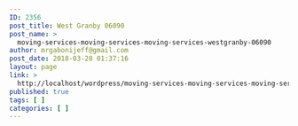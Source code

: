 ```yaml
---
ID: 2356
post_title: West Granby 06090
post_name: >
  moving-services-moving-services-moving-services-westgranby-06090
author: mrgabonijeff@gmail.com
post_date: 2018-03-28 01:37:16
layout: page
link: >
  http://localhost/wordpress/moving-services-moving-services-moving-services-westgranby-06090/
published: true
tags: [ ]
categories: [ ]
---
```

